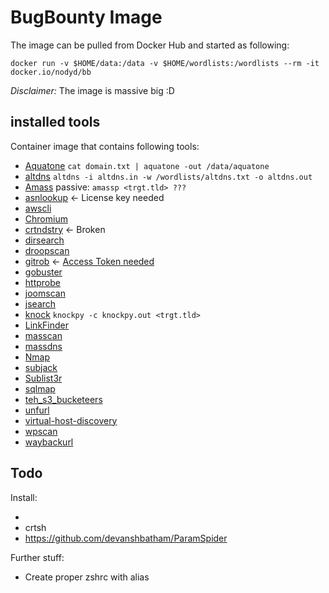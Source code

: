 # BugBounty Image

The image can be pulled from Docker Hub and started as following:
```
docker run -v $HOME/data:/data -v $HOME/wordlists:/wordlists --rm -it docker.io/nodyd/bb
``` 

*Disclaimer:* The image is massive big :D

## installed tools

Container image that contains following tools:

- [Aquatone](https://github.com/michenriksen/aquatone) ```cat domain.txt | aquatone -out /data/aquatone```
- [altdns](https://github.com/infosec-au/altdns) ```altdns -i altdns.in -w /wordlists/altdns.txt -o altdns.out```
- [Amass](https://github.com/OWASP/Amass) passive: ```amassp <trgt.tld> ???```
- [asnlookup](https://github.com/yassineaboukir/Asnlookup) <- License key needed
- [awscli](https://github.com/aws/aws-cli)
- [Chromium](https://www.chromium.org/)
- [crtndstry](https://github.com/nahamsec/crtndstry) <- Broken
- [dirsearch](https://github.com/maurosoria/dirsearch)
- [droopscan](https://github.com/droope/droopescan)
- [gitrob](https://github.com/michenriksen/gitrob) <- [Access Token needed](https://github.com/michenriksen/gitrob#github-access-token)
- [gobuster](https://github.com/OJ/gobuster)
- [httprobe](https://github.com/tomnomnom/httprobe)
- [joomscan](https://github.com/rezasp/joomscan)
- [jsearch](https://github.com/incogbyte/jsearch)
- [knock](https://github.com/guelfoweb/knock) ```knockpy -c knockpy.out <trgt.tld>```
- [LinkFinder](https://github.com/GerbenJavado/LinkFinder)
- [masscan](https://github.com/robertdavidgraham/masscan)
- [massdns](https://github.com/blechschmidt/massdns)
- [Nmap](https://nmap.org/)
- [subjack](https://github.com/haccer/subjack)
- [Sublist3r](https://github.com/aboul3la/Sublist3r)
- [sqlmap](https://github.com/sqlmapproject/sqlmap)
- [teh_s3_bucketeers](https://github.com/tomdev/teh_s3_bucketeers)
- [unfurl](https://github.com/tomnomnom/unfurl)
- [virtual-host-discovery](https://github.com/jobertabma/virtual-host-discovery)
- [wpscan](https://github.com/wpscanteam/wpscan)
- [waybackurl](https://github.com/tomnomnom/waybackurls)


## Todo

Install:

-
- crtsh
- https://github.com/devanshbatham/ParamSpider

Further stuff:

- Create proper zshrc with alias

